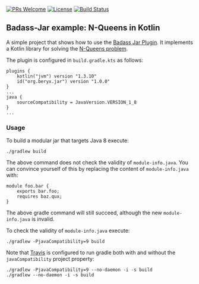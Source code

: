 [![PRs Welcome](https://img.shields.io/badge/PRs-welcome-brightgreen.svg?style=flat-square)](http://makeapullrequest.com)
[![License](https://img.shields.io/badge/license-Apache--2.0-blue.svg)](https://github.com/beryx-gist/badass-jar-example-nqueens-kotlin/blob/master/LICENSE)
[![Build Status](https://img.shields.io/travis/beryx-gist/badass-jar-example-nqueens-kotlin/master.svg?label=Build)](https://travis-ci.org/beryx-gist/badass-jar-example-nqueens-kotlin)

## Badass-Jar example: N-Queens in Kotlin ##

A simple project that shows how to use the [Badass Jar Plugin](https://github.com/beryx/badass-jar-plugin/).
It implements a Kotlin library for solving the [N-Queens problem](https://en.wikipedia.org/wiki/Eight_queens_puzzle).


The plugin is configured in `build.gradle.kts` as follows:

```
plugins {
    kotlin("jvm") version "1.3.10"
    id("org.beryx.jar") version "1.0.0"
}
...
java {
    sourceCompatibility = JavaVersion.VERSION_1_8
}
...
```

### Usage
To build a modular jar that targets Java 8 execute:
```
./gradlew build
```
The above command does not check the validity of `module-info.java`.
You can convince yourself of this by replacing the content of `module-info.java` with: 
```
module foo.bar {
    exports bar.foo;
    requires baz.qux;
}
```
The above gradle command will still succeed, although the new `module-info.java` is invalid.


To check the validity of `module-info.java` execute:
```
./gradlew -PjavaCompatibility=9 build
```

Note that [Travis](https://github.com/beryx-gist/badass-jar-example-nqueens-kotlin/blob/master/travis-build.sh) is configured
to run gradle both with and without the `javaCompatibility` project property: 
```
./gradlew -PjavaCompatibility=9 --no-daemon -i -s build
./gradlew --no-daemon -i -s build
```
